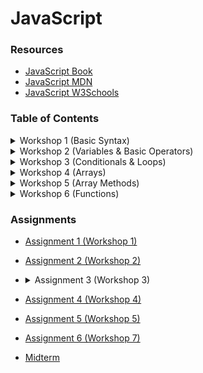 # JavaScript

### Resources
- [JavaScript Book](https://1drv.ms/b/s!AmZJMrBsKhiOh8UDJDRDATZCy9M9VA?e=nbPyH9)
- [JavaScript MDN](https://developer.mozilla.org/en-US/docs/Learn/JavaScript)
- [JavaScript W3Schools](https://www.w3schools.com/js/default.asp)


### Table of Contents

<details>
    <summary>Workshop 1 (Basic Syntax)</summary>
    <br>
    <ul>
        <li>How javascript works</li>
        <li>Working with values</li>
        <li>Printing to the terminal / console</li>
    </ul>
</details>


<details>
    <summary>Workshop 2 (Variables & Basic Operators)</summary>
    <br>
    <ul>
        <li>Variables (let, const)</li>
        <li>Naming conventions</li>
        <li>Storing data</li>
        <li>Data Types (string; number; bool; null; undefined)</li>
        <li>Math Operators</li>
        <li>Comparison Operators</li>
        <li>Assignment Operators</li>
        <li>Type casting</li>
        <li>Comments</li>
    </ul>
</details>


<details>
    <summary>Workshop 3 (Conditionals & Loops)</summary>
    <br>
    <ul>
        <li>Conditionals (if; else; else if)</li>
        <li>Logical Operators (&&; ||; !)</li>
        <li>While Loop</li>
        <li>Do While Loop</li>
        <li>For Loop</li>
        <li>Infinite Loops</li>
    </ul>
</details>


<details>
    <summary>Workshop 4 (Arrays)</summary>
    <br>
    <ul>
        <li>Arrays</li>
        <li>Index</li>
        <li>Manipulating Array elements</li>
        <li>Array methods</li>
        <li>Sotring Arrays</li>
    </ul>
</details>


<details>
    <summary>Workshop 5 (Array Methods)</summary>
    <br>
    <ul>
        <li>Array Methods (slice, splice, indxeOf, includes, reverse)</li>
        <li>Sotring Arrays</li>
    </ul>
</details>

<details>
    <summary>Workshop 6 (Functions)</summary>
    <br>
    <ul>
        <li>Defining Functions</li>
        <li>Function Parameters</li>
        <li>Returning Values</li>
        <li>Default Parameters</li>
        <li>Arrow Functions</li>
        <li>Function Expressions</li>
    </ul>
</details>

### Assignments

- [Assignment 1 (Workshop 1)](https://classroom.github.com/a/Q7hCIGev)
- [Assignment 2 (Workshop 2)](https://classroom.github.com/a/8Irs9vUz)
- <details>
    <summary>
        Assignment 3 (Workshop 3)
    </summary>
    
    - Check continue && break statements
    - [Workout](./workshop_3/assignment.js)
    - [Assignment 3 (Workshop 3)](https://classroom.github.com/a/PPLOgv7z)
   </details>
- [Assignment 4 (Workshop 4)](https://classroom.github.com/a/RYmnDQG8)
- [Assignment 5 (Workshop 5)](https://classroom.github.com/a/Lg6EH9IG)
- [Assignment 6 (Workshop 7)](https://classroom.github.com/a/J00SOuMz)
- [Midterm](https://classroom.github.com/a/Z0p2iIkL)
